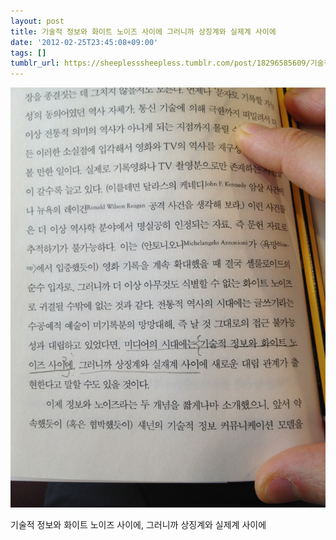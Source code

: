 ```yaml
---
layout: post
title: 기술적 정보와 화이트 노이즈 사이에 그러니까 상징계와 실제계 사이에
date: '2012-02-25T23:45:08+09:00'
tags: []
tumblr_url: https://sheeplesssheepless.tumblr.com/post/18296585609/기술적-정보와-화이트-노이즈-사이에-그러니까-상징계와-실제계-사이에
---
```

 ![](/tumblr_files/tumblr_lzzh78qPnf1rn1r7vo1_1280.png)  

기술적 정보와 화이트 노이즈 사이에, 그러니까 상징계와 실제계 사이에


